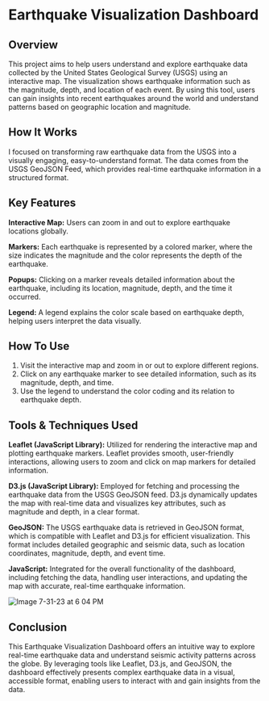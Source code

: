 # Earthquake Visualization Dashboard

## Overview
This project aims to help users understand and explore earthquake data collected by the United States Geological Survey (USGS) using an interactive map. The visualization shows earthquake information such as the magnitude, depth, and location of each event. By using this tool, users can gain insights into recent earthquakes around the world and understand patterns based on geographic location and magnitude.

## How It Works
I focused on transforming raw earthquake data from the USGS into a visually engaging, easy-to-understand format. The data comes from the USGS GeoJSON Feed, which provides real-time earthquake information in a structured format.

## Key Features
**Interactive Map:** Users can zoom in and out to explore earthquake locations globally.

**Markers:** Each earthquake is represented by a colored marker, where the size indicates the magnitude and the color represents the depth of the earthquake.

**Popups:** Clicking on a marker reveals detailed information about the earthquake, including its location, magnitude, depth, and the time it occurred.

**Legend:** A legend explains the color scale based on earthquake depth, helping users interpret the data visually.

## How To Use
1. Visit the interactive map and zoom in or out to explore different regions.
2. Click on any earthquake marker to see detailed information, such as its magnitude, depth, and time.
3. Use the legend to understand the color coding and its relation to earthquake depth.

## Tools & Techniques Used
**Leaflet (JavaScript Library):** Utilized for rendering the interactive map and plotting earthquake markers. Leaflet provides smooth, user-friendly interactions, allowing users to zoom and click on map markers for detailed information.

**D3.js (JavaScript Library):** Employed for fetching and processing the earthquake data from the USGS GeoJSON feed. D3.js dynamically updates the map with real-time data and visualizes key attributes, such as magnitude and depth, in a clear format.

**GeoJSON:** The USGS earthquake data is retrieved in GeoJSON format, which is compatible with Leaflet and D3.js for efficient visualization. This format includes detailed geographic and seismic data, such as location coordinates, magnitude, depth, and event time.

**JavaScript:** Integrated for the overall functionality of the dashboard, including fetching the data, handling user interactions, and updating the map with accurate, real-time earthquake information.

![Image 7-31-23 at 6 04 PM](https://github.com/jessnguyen9/leaflet-challenge/assets/128268114/6ce83b2b-f43d-45c4-bdea-a3cef3f820c6)

## Conclusion
This Earthquake Visualization Dashboard offers an intuitive way to explore real-time earthquake data and understand seismic activity patterns across the globe. By leveraging tools like Leaflet, D3.js, and GeoJSON, the dashboard effectively presents complex earthquake data in a visual, accessible format, enabling users to interact with and gain insights from the data.
